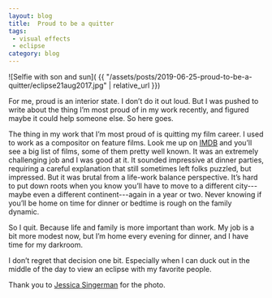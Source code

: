```yaml
---
layout: blog
title:  Proud to be a quitter
tags: 
 - visual effects
 - eclipse
category: blog
---
```


![Selfie with son and sun]( {{ "/assets/posts/2019-06-25-proud-to-be-a-quitter/eclipse21aug2017.jpg" | relative_url }})

For me, proud is an interior state. I don’t do it out loud. But I was pushed to write about the thing I’m most proud of in my work recently, and figured maybe it could help someone else. So here goes.

The thing in my work that I’m most proud of is quitting my film career. I used to work as a compositor on feature films. Look me up on [IMDB](https://www.imdb.com/name/nm2320204/) and you’ll see a big list of films, some of them pretty well known. It was an extremely challenging job and I was good at it. It sounded impressive at dinner parties, requiring a careful explanation that still sometimes left folks puzzled, but impressed. But it was brutal from a life-work balance perspective. It’s hard to put down roots when you know you’ll have to move to a different city---maybe even a different continent---again in a year or two. Never knowing if you’ll be home on time for dinner or bedtime is rough on the family dynamic.  

So I quit. Because life and family is more important than work. My job is a bit more modest now, but I’m home every evening for dinner, and I have time for my darkroom. 

I don’t regret that decision one bit. Especially when I can duck out in the middle of the day to view an eclipse with my favorite people. 

Thank you to [Jessica Singerman](https://www.jessicasingerman.com/) for the photo. 
